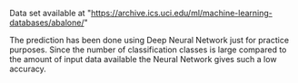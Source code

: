 Data set available at "https://archive.ics.uci.edu/ml/machine-learning-databases/abalone/"

The prediction has been done using Deep Neural Network just for practice purposes.
Since the number of classification classes is large compared to the amount of input data available the Neural Network gives such a low accuracy.
